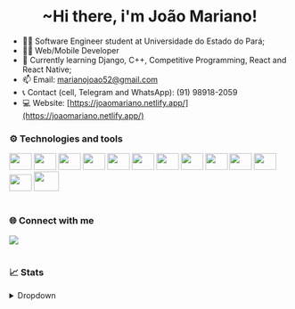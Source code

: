 <h1 align="center">~Hi there, i'm João Mariano!</h1>

- 🧑‍🎓 Software Engineer student at Universidade do Estado do Pará; 
- 👨‍💻 Web/Mobile Developer
- 📝 Currently learning Django, C++, Competitive Programming, React and React Native;
- 📫 Email: marianojoao52@gmail.com
- 📞 Contact (cell, Telegram and WhatsApp): (91) 98918-2059
- 💻 Website: [https://joaomariano.netlify.app/](https://joaomariano.netlify.app/)

### ⚙️ Technologies and tools
 <div style="display: inline_block">
    <img alling="center" height="30" width="40" src="https://cdn.jsdelivr.net/gh/devicons/devicon/icons/javascript/javascript-original.svg" />
    <img alling="center" height="30" width="40" src="https://cdn.jsdelivr.net/gh/devicons/devicon/icons/typescript/typescript-original.svg" />
    <img alling="center" height="30" width="40" src="https://cdn.jsdelivr.net/gh/devicons/devicon/icons/react/react-original.svg" />
    <img alling="center" height="30" width="40" src="https://cdn.jsdelivr.net/gh/devicons/devicon/icons/python/python-original.svg" />
    <img alling="center" height="30" width="40" src="https://cdn.jsdelivr.net/gh/devicons/devicon/icons/django/django-plain.svg" />
    <img alling="center" height="30" width="40" src="https://cdn.jsdelivr.net/gh/devicons/devicon/icons/html5/html5-original.svg" />
    <img alling="center" height="30" width="40" src="https://cdn.jsdelivr.net/gh/devicons/devicon/icons/css3/css3-original.svg" />
    <img alling="center" height="30" width="40" src="https://cdn.jsdelivr.net/gh/devicons/devicon/icons/bootstrap/bootstrap-original.svg" />
    <img alling="center" height="30" width="40" src="https://cdn.jsdelivr.net/gh/devicons/devicon/icons/c/c-original.svg" />
    <img alling="center" height="30" width="40" src="https://cdn.jsdelivr.net/gh/devicons/devicon/icons/cplusplus/cplusplus-original.svg" />
    <img alling="center" height="30" width="40" src="https://cdn.jsdelivr.net/gh/devicons/devicon/icons/java/java-plain.svg" />  
    <img alling="center" height="30" width="40" src="https://cdn.jsdelivr.net/gh/devicons/devicon/icons/linux/linux-original.svg" />
    <img alling="center" height="35" width="45" src="https://cdn.jsdelivr.net/gh/devicons/devicon/icons/docker/docker-plain.svg" />
</div>
<br>

### 🌐 Connect with me
<div>
  <a href="https://br.linkedin.com/in/joaomariano52?trk=people-guest_people_search-card" target="_blank"><img src="https://img.shields.io/badge/-LinkedIn-%230077B5?style=for-the-badge&logo=linkedin&logoColor=white" target="_blank"></a>
</div>
<br>


### 📈 Stats
<details>
  <summary>Dropdown</summary>
 
  ![](http://github-profile-summary-cards.vercel.app/api/cards/profile-details?username=JoonMarion&theme=tokyonight) 
  ![](http://github-profile-summary-cards.vercel.app/api/cards/repos-per-language?username=JoonMarion&theme=tokyonight) ![](http://github-profile-summary-cards.vercel.app/api/cards/productive-time?username=JoonMarion&theme=tokyonight&utcOffset=8) 
 
</details>

